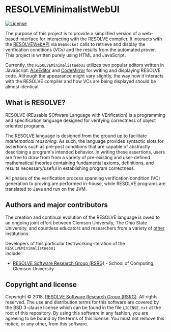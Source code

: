 RESOLVEMinimalistWebUI
==============
[![License](https://img.shields.io/badge/license-BSD-blue.svg)](https://raw.githubusercontent.com/ClemsonRSRG/RESOLVEMinimalistWebUI/master/LICENSE.txt)

The purpose of this project is to provide a simplified version of a web-based interface for interacting 
with the RESOLVE compiler. It interacts with the [RESOLVEWebAPI]() via `WebSocket` calls to retrieve and 
display the verification conditions (VCs) and the results from the automated prover. This project is 
written purely using HTML and JavaScript. 

Currently, the `RESOLVEMinimalistWebUI` utilizes two popular editors written in JavaScript: 
[AceEditor]() and [CodeMirror]() for writing and displaying RESOLVE code. 
Although the appearance might vary slightly, the way how it interacts with the RESOLVE compiler and 
how VCs are being displayed should be almost identical. 

## What is RESOLVE?

RESOLVE (REusable SOftware Language with VErification) is a programming and
specification language designed for verifying correctness of object oriented
programs.

The RESOLVE language is designed from the ground up to facilitate *mathematical
reasoning*. As such, the language provides syntactic slots for assertions such
as pre-post conditions that are capable of abstractly describing a program's
intended behavior. In writing these assertions, users are free to draw from from
a variety of pre-existing and user-defined mathematical theories containing
fundamental axioms, definitions, and results necessary/useful in establishing
program correctness.

All phases of the verification process spanning verification condition (VC)
generation to proving are performed in-house, while RESOLVE programs are
translated to Java and run on the JVM.

## Authors and major contributors
The creation and continual evolution of the RESOLVE language is owed to an
ongoing joint effort between Clemson University, The Ohio State University, and
countless educators and researchers from a variety of [other](https://www.cs.clemson.edu/resolve/about.html) 
institutions.

Developers of this particular test/working-iteration of the `RESOLVEMinimalistWebUI`  
include:

* [RESOLVE Software Research Group (RSRG)](https://www.cs.clemson.edu/resolve/) - School of Computing, Clemson University

## Copyright and license

Copyright © 2018, [RESOLVE Software Research Group (RSRG)](https://www.cs.clemson.edu/resolve/). All rights reserved. 
The use and distribution terms for this software are covered by the BSD 3-clause 
license which can be found in the file `LICENSE.txt` at the root of this repository.
By using this software in any fashion, you are agreeing to be bound by the terms
of this license. You must not remove this notice, or any other, from this
software.
